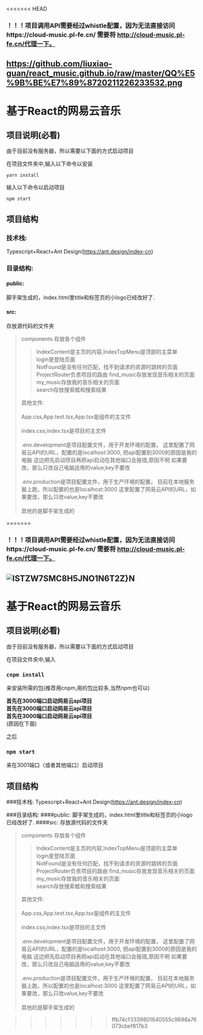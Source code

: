 <<<<<<< HEAD

### ！！！项目调用API需要经过whistle配置，因为无法直接访问https://cloud-music.pl-fe.cn/ 需要将 http://cloud-music.pl-fe.cn/代理一下。
https://github.com/liuxiao-guan/react_music.github.io/raw/master/QQ%E5%9B%BE%E7%89%8720211226233532.png
---

# 基于React的网易云音乐


## 项目说明(必看)

由于目前没有服务器，所以需要以下面的方式启动项目

在项目文件夹中,输入以下命令以安装

```script
yarn install
```

输入以下命令以启动项目

```script
npm start
```

## 项目结构

### 技术栈:
Typescript+React+Ant Design(https://ant.design/index-cn)

### 目录结构:
#### public:
脚手架生成的，index.html里title和标签页的小logo已经改好了.
#### src:
存放源代码的文件夹

>components
>存放各个组件<br/>
>
>>IndexContent是主页的内容,IndexTopMenu是顶部的主菜单<br/>
>login是登陆页面<br/>
>NotFound是没有任何匹配，找不到请求的资源时跳转的页面<br/>
>ProjectRouter负责项目的路由
>find_music存放发现音乐相关的页面<br/>
>my_music存放我的音乐相关的页面<br/>
>search存放搜索框和搜索结果
>
>其他文件:<br/><br/>
>App.css,App.test.tsx,App.tsx是组件的主文件<br/><br/>
>index.css,index.tsx是项目的主文件<br/><br/>
>.env.development是项目配置文件，用于开发环境的配置，
>这里配置了网易云API的URL，配置的是localhost:3000,
>把api配置到3000的原因是我的电脑
>这边把先启动项目再把api启动在其他端口会报错,原因不明
>如果要改，那么只改自己电脑适用的value,key不要改<br/><br/>
>.env.production是项目配置文件，用于生产环境的配置，
>目前在本地服务器上跑，所以配置的也是localhost:3000
>这里配置了网易云API的URL，如果要改，那么只改value,key不要改<br/><br/>
>其他的是脚手架生成的

=======
### ！！！项目调用API需要经过whistle配置，因为无法直接访问https://cloud-music.pl-fe.cn/ 需要将 http://cloud-music.pl-fe.cn/代理一下。 
 ![ISTZW7SMC8H5JNO1N6T2Z}N](https://user-images.githubusercontent.com/67271172/147412548-6959f44b-9452-47d6-8c7a-1fbf6972e1d8.png)
 -----



# 基于React的网易云音乐


## 项目说明(必看)
由于目前没有服务器，所以需要以下面的方式启动项目

在项目文件夹中,输入

### `cnpm install`
来安装所需的包(推荐用cnpm,用的包比较多,当然npm也可以)<br/>

**首先在3000端口启动网易云api项目**<br/>
**首先在3000端口启动网易云api项目**<br/>
**首先在3000端口启动网易云api项目**<br/>
(原因在下面)<br/>

之后
### `npm start`
来在3001端口（或者其他端口）启动项目

## 项目结构

###技术栈:
Typescript+React+Ant Design(https://ant.design/index-cn)

###目录结构:
####public:
脚手架生成的，index.html里title和标签页的小logo已经改好了.
####src:
存放源代码的文件夹
>components
> 存放各个组件<br/>
>>IndexContent是主页的内容,IndexTopMenu是顶部的主菜单<br/>
> login是登陆页面<br/>
> NotFound是没有任何匹配，找不到请求的资源时跳转的页面<br/>
> ProjectRouter负责项目的路由
>find_music存放发现音乐相关的页面<br/>
> my_music存放我的音乐相关的页面<br/>
> search存放搜索框和搜索结果
>
> 其他文件:<br/><br/>
> App.css,App.test.tsx,App.tsx是组件的主文件<br/><br/>
> index.css,index.tsx是项目的主文件<br/><br/>
> .env.development是项目配置文件，用于开发环境的配置，
> 这里配置了网易云API的URL，配置的是localhost:3000,
> 把api配置到3000的原因是我的电脑
> 这边把先启动项目再把api启动在其他端口会报错,原因不明
> 如果要改，那么只改自己电脑适用的value,key不要改<br/><br/>
> .env.production是项目配置文件，用于生产环境的配置，
> 目前在本地服务器上跑，所以配置的也是localhost:3000
> 这里配置了网易云API的URL，如果要改，那么只改value,key不要改<br/><br/>
> 其他的是脚手架生成的


>>>>>>> ffb74cf3339801640555c9698a76073cbef817b3
